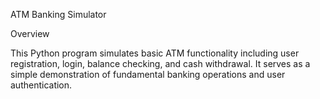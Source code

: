 ATM Banking Simulator

Overview

This Python program simulates basic ATM functionality including user registration, login, balance checking, and cash withdrawal. It serves as a simple demonstration of fundamental banking operations and user authentication.

